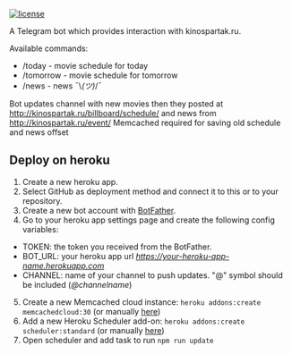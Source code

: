 [![license](https://img.shields.io/github/license/mashape/apistatus.svg?maxAge=2592000)](LICENSE)

A Telegram bot which provides interaction with kinospartak.ru.

Available commands:
- /today - movie schedule for today
- /tomorrow - movie schedule for tomorrow
- /news - news ¯\\_(ツ)_/¯

Bot updates channel with new movies then they posted at http://kinospartak.ru/billboard/schedule/ and news from http://kinospartak.ru/event/
Memcached required for saving old schedule and news offset

## Deploy on heroku

1. Create a new heroku app.
2. Select GitHub as deployment method and connect it to this or to your repository.
3. Create a new bot account with [BotFather](https://telegram.me/BotFather).
4. Go to your heroku app settings page and create the following config variables:
 - TOKEN: the token you received from the BotFather.
 - BOT_URL: your heroku app url *https://your-heroku-app-name.herokuapp.com*
 - CHANNEL: name of your channel to push updates. "@" symbol should be included (*@channelname*)
5. Create a new Memcached cloud instance: ```heroku addons:create memcachedcloud:30``` (or manually [here](https://elements.heroku.com/addons/memcachedcloud))
6. Add a new Heroku Scheduler add-on: ```heroku addons:create scheduler:standard``` (or manually [here](https://elements.heroku.com/addons/scheduler))
7. Open scheduler and add task to run ```npm run update```
